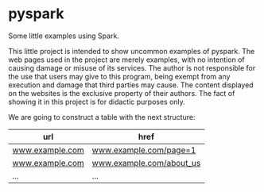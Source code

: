 # pyspark

Some little examples using Spark.

This little project is intended to show uncommon examples of pyspark.
The web pages used in the project are merely examples, 
with no intention of causing damage or misuse of its services. 
The author is not responsible for the use that users may give to this program, 
being exempt from any execution and damage that third parties may cause.
The content displayed on the websites is the exclusive property of their authors. 
The fact of showing it in this project is for didactic purposes only.




We are going to construct a table with the next structure:

url | href
----|-----
www.example.com | www.example.com/page=1
www.example.com | www.example.com/about_us
...             | ...


